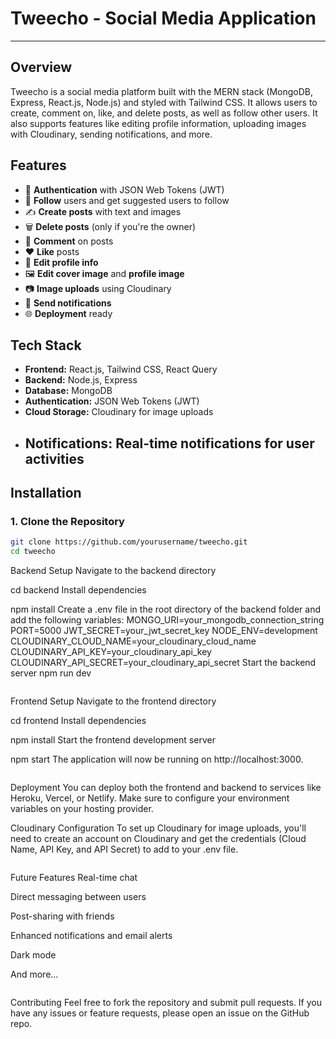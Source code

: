 # Tweecho - Social Media Application
---

## Overview

Tweecho is a social media platform built with the MERN stack (MongoDB, Express, React.js, Node.js) and styled with Tailwind CSS. It allows users to create, comment on, like, and delete posts, as well as follow other users. It also supports features like editing profile information, uploading images with Cloudinary, sending notifications, and more.

## Features

- 🔐 **Authentication** with JSON Web Tokens (JWT)
- 👥 **Follow** users and get suggested users to follow
- ✍️ **Create posts** with text and images
- 🗑️ **Delete posts** (only if you're the owner)
- 💬 **Comment** on posts
- ❤️ **Like** posts
- 📝 **Edit profile info**
- 🖼️ **Edit cover image** and **profile image**
- 📷 **Image uploads** using Cloudinary
- 🔔 **Send notifications**
- 🌐 **Deployment** ready

## Tech Stack

- **Frontend:** React.js, Tailwind CSS, React Query
- **Backend:** Node.js, Express
- **Database:** MongoDB
- **Authentication:** JSON Web Tokens (JWT)
- **Cloud Storage:** Cloudinary for image uploads
- **Notifications:** Real-time notifications for user activities
  ---

## Installation

### 1. Clone the Repository

```bash
git clone https://github.com/yourusername/tweecho.git
cd tweecho
```
Backend Setup
Navigate to the backend directory

cd backend
Install dependencies

npm install
Create a .env file in the root directory of the backend folder and add the following variables:
MONGO_URI=your_mongodb_connection_string
PORT=5000
JWT_SECRET=your_jwt_secret_key
NODE_ENV=development
CLOUDINARY_CLOUD_NAME=your_cloudinary_cloud_name
CLOUDINARY_API_KEY=your_cloudinary_api_key
CLOUDINARY_API_SECRET=your_cloudinary_api_secret
Start the backend server
npm run dev
```
```
Frontend Setup
Navigate to the frontend directory

cd frontend
Install dependencies

npm install
Start the frontend development server

npm start
The application will now be running on http://localhost:3000.
```
```


Deployment
You can deploy both the frontend and backend to services like Heroku, Vercel, or Netlify. Make sure to configure your environment variables on your hosting provider.

Cloudinary Configuration
To set up Cloudinary for image uploads, you'll need to create an account on Cloudinary and get the credentials (Cloud Name, API Key, and API Secret) to add to your .env file.
```
```
Future Features
Real-time chat

Direct messaging between users

Post-sharing with friends

Enhanced notifications and email alerts

Dark mode

And more...
```
```
Contributing
Feel free to fork the repository and submit pull requests. If you have any issues or feature requests, please open an issue on the GitHub repo.
